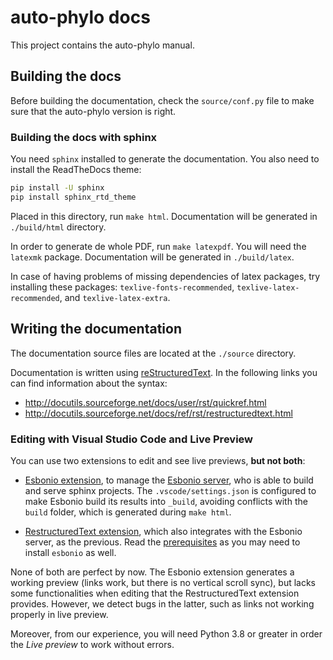 # auto-phylo docs

This project contains the auto-phylo manual.

## Building the docs

Before building the documentation, check the `source/conf.py` file to make sure that the auto-phylo version is right.

### Building the docs with sphinx

You need `sphinx` installed to generate the documentation. You also need to install the ReadTheDocs theme:

```bash
pip install -U sphinx
pip install sphinx_rtd_theme
```

Placed in this directory, run `make html`. Documentation will be generated in `./build/html` directory.

In order to generate de whole PDF, run `make latexpdf`. You will need the `latexmk` package. Documentation will be generated in `./build/latex`. 

In case of having problems of missing dependencies of latex packages, try installing these packages: `texlive-fonts-recommended`, `texlive-latex-recommended`, and `texlive-latex-extra`.

## Writing the documentation

The documentation source files are located at the `./source` directory.

Documentation is written using [reStructuredText](http://docutils.sourceforge.net/rst.html). In the following links you can find information about the syntax:
- http://docutils.sourceforge.net/docs/user/rst/quickref.html
- http://docutils.sourceforge.net/docs/ref/rst/restructuredtext.html

### Editing with Visual Studio Code and Live Preview

You can use two extensions to edit and see live previews, **but not both**:

- [Esbonio extension](https://marketplace.visualstudio.com/items?itemName=swyddfa.esbonio), to manage the [Esbonio server](https://pypi.org/project/esbonio/), who is able to build and serve sphinx projects. The `.vscode/settings.json` is configured to make Esbonio build its results into `_build`, avoiding conflicts with the `build` folder, which is generated during `make html`.

- [RestructuredText extension](https://marketplace.visualstudio.com/items?itemName=lextudio.restructuredtext), which also integrates with the Esbonio server, as the previous. Read the [prerequisites](https://docs.restructuredtext.net/articles/prerequisites) as you may need to install `esbonio` as well.

None of both are perfect by now. The Esbonio extension generates a working preview (links work, but there is no vertical scroll sync), but lacks some functionalities when editing that the RestructuredText extension provides. However, we detect bugs in the latter, such as links not working properly in live preview.

Moreover, from our experience, you will need Python 3.8 or greater in order the *Live preview* to work without errors.
